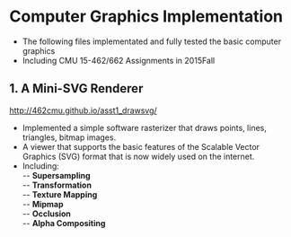 # Computer Graphics Implementation
- The following files implementated and fully tested the basic computer graphics 
- Including CMU 15-462/662 Assignments in 2015Fall

## 1. A Mini-SVG Renderer
  <http://462cmu.github.io/asst1_drawsvg/>
- Implemented a simple software rasterizer that draws points, lines, triangles, bitmap images.
- A viewer that supports the basic features of the Scalable Vector Graphics (SVG) format that is now widely used on the internet.
- Including: <br/>
-- <strong>Supersampling</strong> <br/>
-- <strong>Transformation</strong> <br/>
-- <strong>Texture Mapping</strong> <br/>
-- <strong>Mipmap</strong> <br/>
-- <strong>Occlusion</strong> <br/>
-- <strong>Alpha Compositing</strong> <br/>

